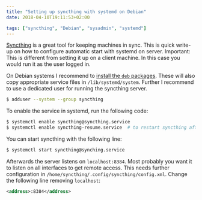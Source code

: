 ```yaml
---
title: "Setting up syncthing with systemd on Debian"
date: 2018-04-10T19:11:53+02:00

tags: ["syncthing", "Debian", "sysadmin", "systemd"]
---
```


[Syncthing][syncthing] is a great tool for keeping machines in sync. This is
quick write-up on how to configure automatic start with systemd on server.
Important: This is different from setting it up on a client machine. In this
case you would run it as the user logged in.

<!-- more -->

On Debian systems I recommend to [install the `deb`
packages](https://apt.syncthing.net/). These will also copy appropriate service
files in `/lib/systemd/system`. Further I recommend to use a dedicated user for
running the syncthing server.

```sh
$ adduser --system --group syncthing
```

To enable the service in systemd, run the following code:

```sh
$ systemctl enable syncthing@syncthing.service
$ systemctl enable syncthing-resume.service  # to restart syncthing after resume
```

You can start syncthing with the following line:

```sh
$ systemctl start syncthing@synching.service
```

Afterwards the server listens on `localhost:8384`. Most probably you want it to
listen on all interfaces to get remote access. This needs further configuration
in `/home/syncthing/.config/syncthing/config.xml`. Change the following line
removing `localhost`:

```xml
<address>:8384</address>
```

[syncthing]: https://www.syncthing.org
